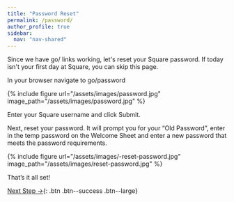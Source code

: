 ```yaml
---
title: "Password Reset"
permalink: /password/
author_profile: true
sidebar:
  nav: "nav-shared"
---
```

Since we have go/ links working, let's reset your Square password. If today isn't your first day at Square, you can skip this page. 

In your browser navigate to go/password

{% include figure url="/assets/images/password.jpg" image_path="/assets/images/password.jpg" %}

Enter your Square username and click Submit.

Next, reset your password. It will prompt you for your “Old Password”, enter in the temp password on the Welcome Sheet and enter a new
password that meets the password requirements.

{% include figure url="/assets/images/-reset-password.jpg" image_path="/assets/images/reset-password.jpg" %}

That’s it all set!

[Next Step &rarr;](/slack){: .btn .btn--success .btn--large}
